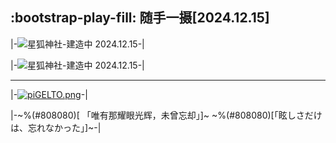 ## :bootstrap-play-fill: **随手一摄[2024.12.15]**

|-![星狐神社-建造中 2024.12.15](img/2024December/2024-12-15_16.18.25.png)-|

|-![星狐神社-建造中 2024.12.15](img/2024December/2024-12-15_16.23.21.png)-|

------------

|-[![piGELTO.png](https://s11.ax1x.com/2023/11/11/piGELTO.png)](https://imgse.com/i/piGELTO)-|

|-~%(#808080)[ 「唯有那耀眼光辉，未曾忘却」]~
~%(#808080)[「眩しさだけは、忘れなかった」]~-|